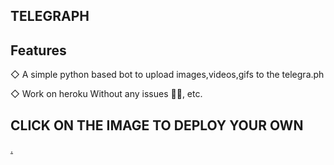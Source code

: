 ## TELEGRAPH

## Features 
◇ A simple python based bot to upload images,videos,gifs to the telegra.ph


◇ Work on heroku Without any issues 🥲🥲, etc.

## CLICK ON THE IMAGE TO DEPLOY YOUR OWN
[.](https://heroku.com/deploy?newtemplate=https://github.com/TEAM-LOVELY/TELEGRAPH)
